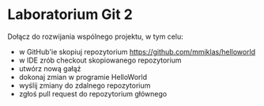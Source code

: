# Laboratorium Git 2

Dołącz do rozwijania wspólnego projektu, w tym celu:


- w GitHub'ie skopiuj repozytorium https://github.com/mmiklas/helloworld
- w IDE zrób checkout skopiowanego repozytorium
- utwórz nową gałąź
- dokonaj zmian w programie HelloWorld
- wyślij zmiany do zdalnego repozytorium
- zgłoś pull request do repozytorium głównego